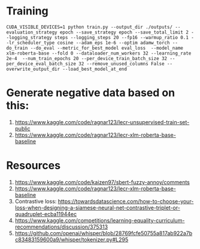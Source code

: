 # Training
```
CUDA_VISIBLE_DEVICES=1 python train.py --output_dir ./outputs/ --evaluation_strategy epoch --save_strategy epoch --save_total_limit 2 --logging_strategy steps --logging_steps 20 --fp16 --warmup_ratio 0.1 --lr_scheduler_type cosine --adam_eps 1e-6 --optim adamw_torch --do_train --do_eval --metric_for_best_model eval_loss  --model_name xlm-roberta-base --fold 0 --dataloader_num_workers 32 --learning_rate 2e-4  --num_train_epochs 20 --per_device_train_batch_size 32 --per_device_eval_batch_size 32 --remove_unused_columns False --overwrite_output_dir --load_best_model_at_end
```


# Generate negative data based on this:
1. https://www.kaggle.com/code/ragnar123/lecr-unsupervised-train-set-public
2. https://www.kaggle.com/code/ragnar123/lecr-xlm-roberta-base-baseline

# Resources
1. https://www.kaggle.com/code/kaizen97/sbert-fuzzy-annoy/comments
2. https://www.kaggle.com/code/ragnar123/lecr-xlm-roberta-base-baseline
3. Contrastive loss: https://towardsdatascience.com/how-to-choose-your-loss-when-designing-a-siamese-neural-net-contrastive-triplet-or-quadruplet-ecba11944ec
4. https://www.kaggle.com/competitions/learning-equality-curriculum-recommendations/discussion/375313
5. https://github.com/openai/whisper/blob/28769fcfe50755a817ab922a7bc83483159600a9/whisper/tokenizer.py#L295